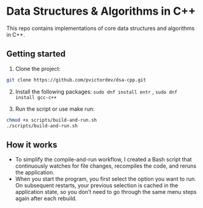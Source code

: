 # Data Structures & Algorithms in C++

This repo contains implementations of core data structures and algorithms in C++.

## Getting started

1. Clone the project:

```bash
git clone https://github.com/pvictordev/dsa-cpp.git
```

2. Install the following packages:
   `sudo dnf install entr` , `sudo dnf install gcc-c++`

3. Run the script or use make run:

```bash
chmod +x scripts/build-and-run.sh
./scripts/build-and-run.sh
```

## How it works

- To simplify the compile-and-run workflow, I created a Bash script that continuously watches for file changes, recompiles the code, and reruns the application.
- When you start the program, you first select the option you want to run. On subsequent restarts, your previous selection is cached in the application state, so you don’t need to go through the same menu steps again after each rebuild.
